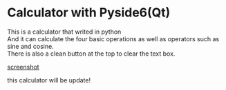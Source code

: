 # Calculator with Pyside6(Qt)
This is a calculator that writed in python <br />
And it can calculate the four basic operations as well as operators such as sine and cosine.<br /> 
There is also a clean button at the top to clear the text box.

[screenshot](https://i.postimg.cc/3rjRv5Hj/screenshot.png)

this calculator will be update!
